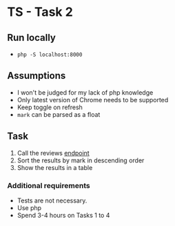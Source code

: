 # TS - Task 2

## Run locally

- `php -S localhost:8000`

## Assumptions

- I won't be judged for my lack of php knowledge
- Only latest version of Chrome needs to be supported
- Keep toggle on refresh
- `mark` can be parsed as a float

## Task

1. Call the reviews [endpoint](https://api-qa.trustedshops.com/rest/internal/v2/shops/X6A4AACCD2C75E430381B2E1C4CLASSIC/reviews.json)
1. Sort the results by mark in descending order
1. Show the results in a table

### Additional requirements

- Tests are not necessary.
- Use php
- Spend 3-4 hours on Tasks 1 to 4
